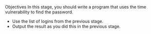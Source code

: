 Objectives
In this stage, you should write a program that uses the time vulnerability to find the password.

- Use the list of logins from the previous stage.
- Output the result as you did this in the previous stage.

